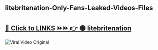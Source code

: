 
 ## litebritenation-Only-Fans-Leaked-Videos-Files

# <h2><a href="https://mediaupload.pro?litebritenation">🔗 Click to LINKS ⏩⏩ 👉 🟢 litebritenation </a></h2>

<a href="https://mediaupload.pro?litebritenation" rel="nofollow" data-target="animated-image.originalLink"><img src="https://i.ibb.co.com/xMMVF88/686577567.gif" alt="Viral Video Original" style="max-width: 100%; display: inline-block;" data-target="animated-image.originalImage"></a>